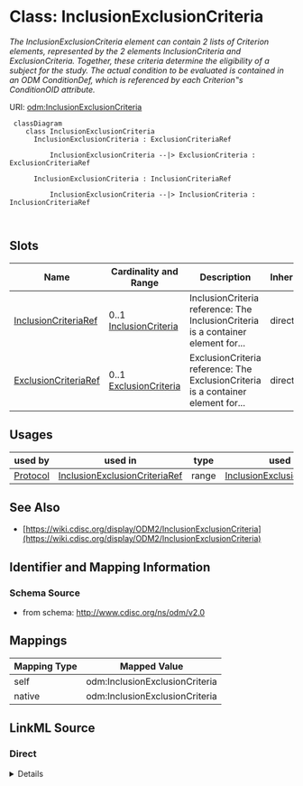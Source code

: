 # Class: InclusionExclusionCriteria


_The InclusionExclusionCriteria element can contain 2 lists of Criterion elements, represented by the 2 elements InclusionCriteria and ExclusionCriteria. Together, these criteria determine the eligibility of a subject for the study. The actual condition to be evaluated is contained in an ODM ConditionDef, which is referenced by each Criterion‟s ConditionOID attribute._





URI: [odm:InclusionExclusionCriteria](http://www.cdisc.org/ns/odm/v2.0/InclusionExclusionCriteria)



```mermaid
 classDiagram
    class InclusionExclusionCriteria
      InclusionExclusionCriteria : ExclusionCriteriaRef
        
          InclusionExclusionCriteria --|> ExclusionCriteria : ExclusionCriteriaRef
        
      InclusionExclusionCriteria : InclusionCriteriaRef
        
          InclusionExclusionCriteria --|> InclusionCriteria : InclusionCriteriaRef
        
      
```




<!-- no inheritance hierarchy -->


## Slots

| Name | Cardinality and Range | Description | Inheritance |
| ---  | --- | --- | --- |
| [InclusionCriteriaRef](InclusionCriteriaRef.md) | 0..1 <br/> [InclusionCriteria](InclusionCriteria.md) | InclusionCriteria reference: The InclusionCriteria is a container element for... | direct |
| [ExclusionCriteriaRef](ExclusionCriteriaRef.md) | 0..1 <br/> [ExclusionCriteria](ExclusionCriteria.md) | ExclusionCriteria reference: The ExclusionCriteria is a container element for... | direct |





## Usages

| used by | used in | type | used |
| ---  | --- | --- | --- |
| [Protocol](Protocol.md) | [InclusionExclusionCriteriaRef](InclusionExclusionCriteriaRef.md) | range | [InclusionExclusionCriteria](InclusionExclusionCriteria.md) |






## See Also

* [https://wiki.cdisc.org/display/ODM2/InclusionExclusionCriteria](https://wiki.cdisc.org/display/ODM2/InclusionExclusionCriteria)

## Identifier and Mapping Information







### Schema Source


* from schema: http://www.cdisc.org/ns/odm/v2.0





## Mappings

| Mapping Type | Mapped Value |
| ---  | ---  |
| self | odm:InclusionExclusionCriteria |
| native | odm:InclusionExclusionCriteria |





## LinkML Source

<!-- TODO: investigate https://stackoverflow.com/questions/37606292/how-to-create-tabbed-code-blocks-in-mkdocs-or-sphinx -->

### Direct

<details>
```yaml
name: InclusionExclusionCriteria
description: The InclusionExclusionCriteria element can contain 2 lists of Criterion
  elements, represented by the 2 elements InclusionCriteria and ExclusionCriteria.
  Together, these criteria determine the eligibility of a subject for the study. The
  actual condition to be evaluated is contained in an ODM ConditionDef, which is referenced
  by each Criterion‟s ConditionOID attribute.
from_schema: http://www.cdisc.org/ns/odm/v2.0
see_also:
- https://wiki.cdisc.org/display/ODM2/InclusionExclusionCriteria
slots:
- InclusionCriteriaRef
- ExclusionCriteriaRef
slot_usage:
  InclusionCriteriaRef:
    name: InclusionCriteriaRef
    domain_of:
    - InclusionExclusionCriteria
    range: InclusionCriteria
    maximum_cardinality: 1
  ExclusionCriteriaRef:
    name: ExclusionCriteriaRef
    domain_of:
    - InclusionExclusionCriteria
    range: ExclusionCriteria
    maximum_cardinality: 1
class_uri: odm:InclusionExclusionCriteria

```
</details>

### Induced

<details>
```yaml
name: InclusionExclusionCriteria
description: The InclusionExclusionCriteria element can contain 2 lists of Criterion
  elements, represented by the 2 elements InclusionCriteria and ExclusionCriteria.
  Together, these criteria determine the eligibility of a subject for the study. The
  actual condition to be evaluated is contained in an ODM ConditionDef, which is referenced
  by each Criterion‟s ConditionOID attribute.
from_schema: http://www.cdisc.org/ns/odm/v2.0
see_also:
- https://wiki.cdisc.org/display/ODM2/InclusionExclusionCriteria
slot_usage:
  InclusionCriteriaRef:
    name: InclusionCriteriaRef
    domain_of:
    - InclusionExclusionCriteria
    range: InclusionCriteria
    maximum_cardinality: 1
  ExclusionCriteriaRef:
    name: ExclusionCriteriaRef
    domain_of:
    - InclusionExclusionCriteria
    range: ExclusionCriteria
    maximum_cardinality: 1
attributes:
  InclusionCriteriaRef:
    name: InclusionCriteriaRef
    description: 'InclusionCriteria reference: The InclusionCriteria is a container
      element for Criterion elements describing inclusion criteria for subjects in
      the study. When a list is provided, subjects must meet each of the criteria
      in the list in order to enroll in the study.'
    from_schema: http://www.cdisc.org/ns/odm/v2.0
    rank: 1000
    identifier: false
    alias: InclusionCriteriaRef
    owner: InclusionExclusionCriteria
    domain_of:
    - InclusionExclusionCriteria
    range: InclusionCriteria
    maximum_cardinality: 1
  ExclusionCriteriaRef:
    name: ExclusionCriteriaRef
    description: 'ExclusionCriteria reference: The ExclusionCriteria is a container
      element for Criterion elements describing exclusion criteria for subjects in
      the study. When a list is provided, not meeting any of the criteria in the list
      may lead to exclusion of enrollment in the study.'
    from_schema: http://www.cdisc.org/ns/odm/v2.0
    rank: 1000
    identifier: false
    alias: ExclusionCriteriaRef
    owner: InclusionExclusionCriteria
    domain_of:
    - InclusionExclusionCriteria
    range: ExclusionCriteria
    maximum_cardinality: 1
class_uri: odm:InclusionExclusionCriteria

```
</details>